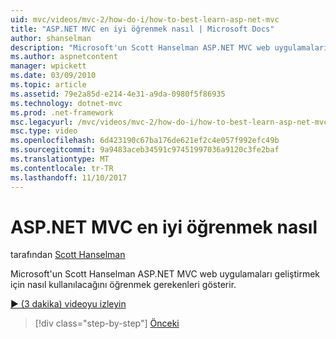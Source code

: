 ```yaml
---
uid: mvc/videos/mvc-2/how-do-i/how-to-best-learn-asp-net-mvc
title: "ASP.NET MVC en iyi öğrenmek nasıl | Microsoft Docs"
author: shanselman
description: "Microsoft'un Scott Hanselman ASP.NET MVC web uygulamaları geliştirmek için nasıl kullanılacağını öğrenmek gerekenleri gösterir."
ms.author: aspnetcontent
manager: wpickett
ms.date: 03/09/2010
ms.topic: article
ms.assetid: 79e2a85d-e214-4e31-a9da-0980f5f86935
ms.technology: dotnet-mvc
ms.prod: .net-framework
msc.legacyurl: /mvc/videos/mvc-2/how-do-i/how-to-best-learn-asp-net-mvc
msc.type: video
ms.openlocfilehash: 6d423190c67ba176de621ef2c4e057f992efc49b
ms.sourcegitcommit: 9a9483aceb34591c97451997036a9120c3fe2baf
ms.translationtype: MT
ms.contentlocale: tr-TR
ms.lasthandoff: 11/10/2017
---
```

<a name="how-to-best-learn-aspnet-mvc"></a>ASP.NET MVC en iyi öğrenmek nasıl
====================
tarafından [Scott Hanselman](https://github.com/shanselman)

Microsoft'un Scott Hanselman ASP.NET MVC web uygulamaları geliştirmek için nasıl kullanılacağını öğrenmek gerekenleri gösterir.

[&#9654; (3 dakika) videoyu izleyin](https://channel9.msdn.com/Blogs/ASP-NET-Site-Videos/how-to-best-learn-asp-net-mvc)

>[!div class="step-by-step"]
[Önceki](5-minute-introduction-to-aspnet-mvc.md)
